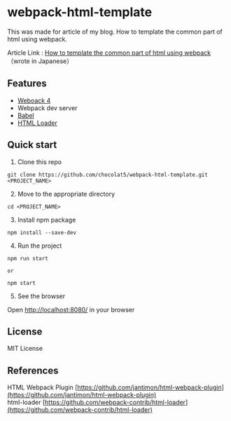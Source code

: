 # webpack-html-template
This was made for article of my blog. How to template the common part of html using webpack.

Article Link : [How to template the common part of html using webpack](https://chocolat5.com/tips/webpack-html-template/)（wrote in Japanese）


## Features

* [Weboack 4](https://webpack.js.org/)
* Webpack dev server
* [Babel](https://babeljs.io/)
* [HTML Loader](https://github.com/webpack-contrib/html-loader)

## Quick start

1. Clone this repo

```
git clone https://github.com/chocolat5/webpack-html-template.git <PROJECT_NAME>
```

2. Move to the appropriate directory

```
cd <PROJECT_NAME>
```

3. Install npm package

```
npm install --save-dev
```

4. Run the project

```
npm run start

or

npm start
```

5. See the browser

Open [http://localhost:8080/](http://localhost:8080/) in your browser

## License

MIT License

## References

HTML Webpack Plugin [https://github.com/jantimon/html-webpack-plugin](https://github.com/jantimon/html-webpack-plugin)  
html-loader [https://github.com/webpack-contrib/html-loader](https://github.com/webpack-contrib/html-loader)